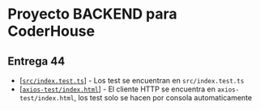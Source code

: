 # Proyecto BACKEND para CoderHouse

##  Entrega 44
* \[[`src/index.test.ts`][1]] - Los test se encuentran en `src/index.test.ts`
* \[[`axios-test/index.html`][2]] - El cliente HTTP se encuentra en  `axios-test/index.html`, los test solo se hacen por consola automaticamente

[1]: ./src/index.test.ts
[2]: ./axios-test/index.html